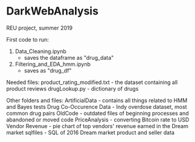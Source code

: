 # DarkWebAnalysis
REU project, summer 2019


First code to run:
1. Data_Cleaning.ipynb
     - saves the dataframe as "drug_data"
2. Filtering_and_EDA_hmm.ipynb
     - saves as "drug_df"

Needed files:
product_rating_modified.txt - the dataset containing all product reviews
drugLookup.py - dictionary of drugs

Other folders and files:
ArtificialData - contains all things related to HMM and Bayes tests
Drug Co-Occurence Data - Indy overdose dataset, most common drug pairs
OldCode - outdated files of beginning processes and abandoned or moved code
PriceAnalysis - converting Bitcoin rate to USD
Vendor Revenue - pie chart of top vendors' revenue earned in the Dream market
sqlfiles - SQL of 2016 Dream market product and seller data
